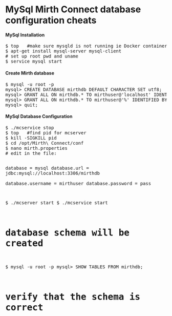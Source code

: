 MySql Mirth Connect database configuration cheats
===========================================

<h4>MySql Installation</h4>
<pre>
$ top   #make sure mysqld is not running ie Docker container etc
$ apt-get install mysql-server mysql-client
# set up root pwd and uname
$ service mysql start
</pre>

<h4>Create Mirth database</h4>
<pre>
$ mysql -u root -p
mysql> CREATE DATABASE mirthdb DEFAULT CHARACTER SET utf8;
mysql> GRANT ALL ON mirthdb.* TO mirthuser@'localhost' IDENTIFIED BY 'pass' WITH GRANT OPTION;
mysql> GRANT ALL ON mirthdb.* TO mirthuser@'%' IDENTIFIED BY 'pass' WITH GRANT OPTION;
mysql> quit;
</pre>

<h4>MySql Database Configuration</h4>
<pre>
$ ./mcservice stop
$ top   #find pid for mcserver 
$ kill -SIGKILL pid
$ cd /opt/Mirth\ Connect/conf
$ nano mirth.properties
# edit in the file:

database = mysql
database.url = jdbc:mysql://localhost:3306/mirthdb   
database.username = mirthuser
database.password = pass

$ ./mcserver start
$ ./mcservice start
# database schema will be created

$ mysql -u root -p
mysql> SHOW TABLES FROM mirthdb;
# verify that the schema is correct
</pre>

